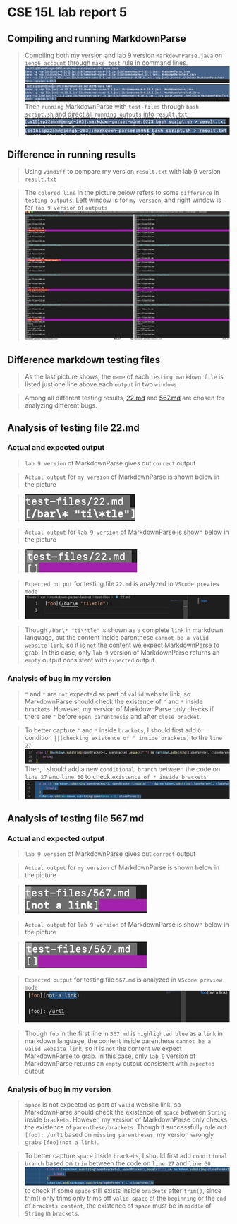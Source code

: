 # CSE 15L lab report 5

## Compiling and running MarkdownParse
> Compiling both my version and lab 9 version `MarkdownParse.java` on `ieng6 account` through `make test` rule in command lines.
![image of original](compileMyversion.png)
![image of lab9](compileLab9Version.png)
Then `running` MarkdownParse with `test-files` through `bash script.sh` and direct all `running outputs` into `result.txt`
![image of original](runningMarkdownParse.png)
![image of lab9](runningLab9Markdown.png)

## Difference in running results
> Using `vimdiff` to compare my version `result.txt` with lab 9 version `result.txt`

> The `colored line` in the picture below refers to some `difference` in `testing outputs`. Left window is for `my version`, and right window is for `lab 9 version` of `outputs`
![vimdiff](vim-diff.png)

## Difference markdown testing files
> As the last picture shows, the `name` of each `testing markdown file` is listed just one line above each `output` in two `windows`

> Among all different testing results, [22.md](https://github.com/xzrRyan/markdown-parser/blob/main/test-files/22.md) and [567.md](https://github.com/xzrRyan/markdown-parser/blob/main/test-files/567.md) are chosen for analyzing different bugs.

## Analysis of testing file 22.md

### Actual and expected output
> `lab 9 version` of MarkdownParse gives out `correct` output

> `Actual output` for `my version` of MarkdownParse is shown below in the picture

>![myversion](Myversion-for22.png)

> `Actual output` for `lab 9 version` of MarkdownParse is shown below in the picture

>![lab9version](lab9version-for22.png)

> `Expected output` for testing file `22.md` is analyzed in `VScode preview mode`
![expectedfor22](Expectedfor22.png)

> Though `/bar\* "ti\*tle"` is shown as a complete `link` in markdown language, but the content inside parenthese `cannot be a valid website link`, so it is `not` the content we expect MarkdownParse to grab.
> In this case, only `lab 9` version of MarkdownParse returns an `empty` output consistent with `expected` output

### Analysis of bug in my version
> `"` and `*` are `not` expected as part of `valid` website link, so MarkdownParse should check the existence of  `"` and `*` inside `brackets`. However, my version of MarkdownParse only checks if there are `"` before `open parenthesis` and after `close bracket`.

> To better capture `"` and `*` inside `brackets`, I should first add `Or` condition `||(checking existence of " inside brackets)` to the `line 27`. 
![reviseline27](buginMarkdownParse.png)
Then, I should add a new `conditional branch` between the code on `line 27` and `line 30` to check `existence of * inside brackets`
![line27-30](line27-30revise.png)



## Analysis of testing file 567.md

### Actual and expected output
> `lab 9 version` of MarkdownParse gives out `correct` output

> `Actual output` for `my version` of MarkdownParse is shown below in the picture

> ![myversion](Myversionfor567.png)

> `Actual output` for `lab 9 version` of MarkdownParse is shown below in the picture

> ![lab9version](lab9versionfor567.png)

> `Expected output` for testing file `567.md` is analyzed in `VScode preview mode`
![expectedfor567](Expectfor567.png)

> Though `foo` in the first line in `567.md` is `highlighted blue` as a `link` in markdown language, the content inside parenthese `cannot be a valid website link`, so it is `not` the content we expect MarkdownParse to grab.
> In this case, only `lab 9` version of MarkdownParse returns an `empty` output consistent with `expected` output

### Analysis of bug in my version
> `space` is not expected as part of `valid` website link, so MarkdownParse should check the existence of  `space` between `String` inside `brackets`. However, my version of MarkdownParse only checks the existence of `parenthese/brackets`. Though it successfully rule out `[foo]: /url1` based on `missing parentheses`, my version wrongly grabs `[foo](not a link)`.

> To better capture `space` inside `brackets`, I should first add `conditional branch` based on `trim` between the code on `line 27` and `line 30` ![line27-30](addbetween27-30.png)
to check if some `space` still exists inside `brackets` after `trim()`, since trim() only trims only trims off `valid space` at the `beginning` or the `end` of `brackets content`, the existence of `space` must be in `middle` of `String` in `brackets`.